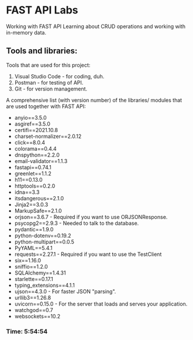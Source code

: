 # FAST API Labs

Working with FAST API
Learning about CRUD operations and working with in-memory data.

## Tools and libraries:

Tools that are used for this project:

1. Visual Studio Code - for coding, duh.
2. Postman - for testing of API.
3. Git - for version management.

A comprehensive list (with version number) of the libraries/ modules that are used together with FAST API:

- anyio==3.5.0
- asgiref==3.5.0
- certifi==2021.10.8
- charset-normalizer==2.0.12
- click==8.0.4
- colorama==0.4.4
- dnspython==2.2.0
- email-validator==1.1.3
- fastapi==0.74.1
- greenlet==1.1.2
- h11==0.13.0
- httptools==0.2.0
- idna==3.3
- itsdangerous==2.1.0
- Jinja2==3.0.3
- MarkupSafe==2.1.0
- orjson==3.6.7 - Required if you want to use ORJSONResponse.
- psycopg2==2.9.3 - Needed to talk to the database.
- pydantic==1.9.0
- python-dotenv==0.19.2
- python-multipart==0.0.5
- PyYAML==5.4.1
- requests==2.27.1 - Required if you want to use the TestClient
- six==1.16.0
- sniffio==1.2.0
- SQLAlchemy==1.4.31
- starlette==0.17.1
- typing_extensions==4.1.1
- ujson==4.3.0 - For faster JSON "parsing".
- urllib3==1.26.8
- uvicorn==0.15.0 - For the server that loads and serves your application.
- watchgod==0.7
- websockets==10.2

### Time: 5:54:54
